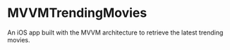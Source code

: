 # MVVMTrendingMovies
An iOS app built with the MVVM architecture to retrieve the latest trending movies.
